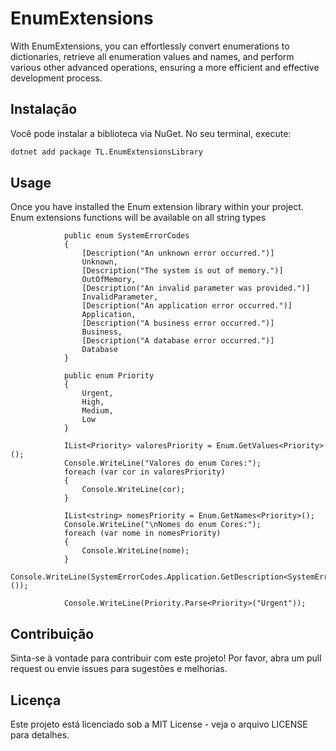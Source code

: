 ﻿# EnumExtensions

With EnumExtensions, you can effortlessly convert enumerations to dictionaries, retrieve all enumeration values and names, and perform various other advanced operations, ensuring a more efficient and effective development process.


## Instalação

Você pode instalar a biblioteca via NuGet. No seu terminal, execute:

```bash
dotnet add package TL.EnumExtensionsLibrary
```

## Usage

Once you have installed the Enum extension library within your project. Enum extensions functions will be available on all string types 

```
            public enum SystemErrorCodes
            {
                [Description("An unknown error occurred.")]
                Unknown,
                [Description("The system is out of memory.")]
                OutOfMemory,
                [Description("An invalid parameter was provided.")]
                InvalidParameter,
                [Description("An application error occurred.")]
                Application,
                [Description("A business error occurred.")]
                Business,
                [Description("A database error occurred.")]
                Database
            }

            public enum Priority
            {
                Urgent,
                High,
                Medium,
                Low
            }

            IList<Priority> valoresPriority = Enum.GetValues<Priority>();
            Console.WriteLine("Valores do enum Cores:");
            foreach (var cor in valoresPriority)
            {
                Console.WriteLine(cor);
            }

            IList<string> nomesPriority = Enum.GetNames<Priority>();
            Console.WriteLine("\nNomes do enum Cores:");
            foreach (var nome in nomesPriority)
            {
                Console.WriteLine(nome);
            }
            Console.WriteLine(SystemErrorCodes.Application.GetDescription<SystemErrorCodes>());

            Console.WriteLine(Priority.Parse<Priority>("Urgent"));

```          

## Contribuição
Sinta-se à vontade para contribuir com este projeto! Por favor, abra um pull request ou envie issues para sugestões e melhorias.

## Licença
Este projeto está licenciado sob a MIT License - veja o arquivo LICENSE para detalhes.